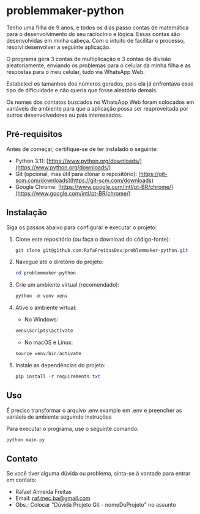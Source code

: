 # problemmaker-python
Tenho uma filha de 9 anos, e todos os dias passo contas de matemática para o desenvolvimento do seu raciocínio e lógica. Essas contas são desenvolvidas em minha cabeça. Com o intuito de facilitar o processo, resolvi desenvolver a seguinte aplicação.

O programa gera 3 contas de multiplicação e 3 contas de divisão aleatoriamente, enviando os problemas para o celular da minha filha e as respostas para o meu celular, tudo via WhatsApp Web.

Estabeleci os tamanhos dos números gerados, pois ela já enfrentava esse tipo de dificuldade e não queria que fosse aleatório demais.

Os nomes dos contatos buscados no WhatsApp Web foram colocados em variáveis de ambiente para que a aplicação possa ser reaproveitada por outros desenvolvedores ou pais interessados.

## Pré-requisitos

Antes de começar, certifique-se de ter instalado o seguinte:

- Python 3.11: [https://www.python.org/downloads/](https://www.python.org/downloads/)
- Git (opcional, mas útil para clonar o repositório): [https://git-scm.com/downloads](https://git-scm.com/downloads)
- Google Chrome: [https://www.google.com/intl/pt-BR/chrome/](https://www.google.com/intl/pt-BR/chrome/)

## Instalação

Siga os passos abaixo para configurar e executar o projeto:

1. Clone este repositório (ou faça o download do código-fonte):

    ```powershell
    git clone git@github.com:RafaFreitasDev/problemmaker-python.git
    ```

2. Navegue até o diretório do projeto:

    ```powershell
    cd problemmaker-python
    ```

3. Crie um ambiente virtual (recomendado):

    ```powershell
    python -m venv venv
    ```

4. Ative o ambiente virtual:

    - No Windows:

    ```powershell
    venv\Scripts\activate
    ```

    - No macOS e Linux:

    ```powershell
    source venv/bin/activate
    ```

5. Instale as dependências do projeto:

    ```powershell
    pip install -r requirements.txt
    ```

## Uso

É preciso transformar o arquivo .env.example em .env e preencher as variáeis de ambiente seguindo instruções

Para executar o programa, use o seguinte comando:

```powershell
python main.py
```

## Contato

Se você tiver alguma dúvida ou problema, sinta-se à vontade para entrar em contato:

- Rafael Almeida Freitas
- Email: raf.mec.ba@gmail.com
- Obs.: Colocar "Dúvida Projeto Git - nomeDoProjeto" no assunto